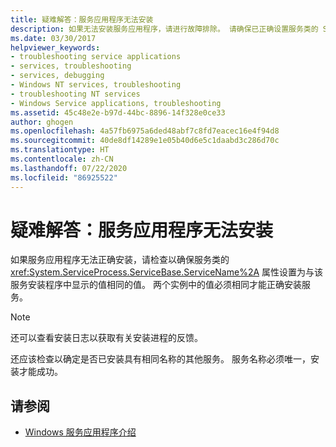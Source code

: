 ```yaml
---
title: 疑难解答：服务应用程序无法安装
description: 如果无法安装服务应用程序，请进行故障排除。 请确保已正确设置服务类的 ServiceName 属性。
ms.date: 03/30/2017
helpviewer_keywords:
- troubleshooting service applications
- services, troubleshooting
- services, debugging
- Windows NT services, troubleshooting
- troubleshooting NT services
- Windows Service applications, troubleshooting
ms.assetid: 45c48e2e-b97d-44bc-8896-14f328e0ce33
author: ghogen
ms.openlocfilehash: 4a57fb6975a6ded48abf7c8fd7eacec16e4f94d8
ms.sourcegitcommit: 40de8df14289e1e05b40d6e5c1daabd3c286d70c
ms.translationtype: HT
ms.contentlocale: zh-CN
ms.lasthandoff: 07/22/2020
ms.locfileid: "86925522"
---
```

# <a name="troubleshooting-service-application-wont-install"></a>疑难解答：服务应用程序无法安装
如果服务应用程序无法正确安装，请检查以确保服务类的 <xref:System.ServiceProcess.ServiceBase.ServiceName%2A> 属性设置为与该服务安装程序中显示的值相同的值。 两个实例中的值必须相同才能正确安装服务。  
  
> [!NOTE]
> 还可以查看安装日志以获取有关安装进程的反馈。  
  
 还应该检查以确定是否已安装具有相同名称的其他服务。 服务名称必须唯一，安装才能成功。  
  
## <a name="see-also"></a>请参阅

- [Windows 服务应用程序介绍](introduction-to-windows-service-applications.md)
